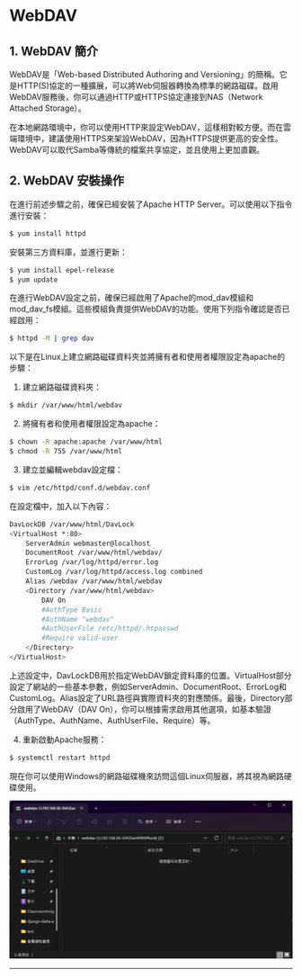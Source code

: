 # WebDAV

## 1. WebDAV 簡介
WebDAV是「Web-based Distributed Authoring and Versioning」的簡稱。它是HTTP(S)協定的一種擴展，可以將Web伺服器轉換為標準的網路磁碟。啟用WebDAV服務後，你可以通過HTTP或HTTPS協定連接到NAS（Network Attached Storage）。

在本地網路環境中，你可以使用HTTP來設定WebDAV，這樣相對較方便。而在雲端環境中，建議使用HTTPS來架設WebDAV，因為HTTPS提供更高的安全性。WebDAV可以取代Samba等傳統的檔案共享協定，並且使用上更加直觀。

## 2. WebDAV 安裝操作

在進行前述步驟之前，確保已經安裝了Apache HTTP Server。可以使用以下指令進行安裝：

```bash
$ yum install httpd
```

安裝第三方資料庫，並進行更新：

```bash
$ yum install epel-release
$ yum update
```

在進行WebDAV設定之前，確保已經啟用了Apache的mod_dav模組和mod_dav_fs模組。這些模組負責提供WebDAV的功能。使用下列指令確認是否已經啟用：

```bash
$ httpd -M | grep dav
```

以下是在Linux上建立網路磁碟資料夾並將擁有者和使用者權限設定為apache的步驟：

1. 建立網路磁碟資料夾：
```bash
$ mkdir /var/www/html/webdav
```

2. 將擁有者和使用者權限設定為apache：
```sh
$ chown -R apache:apache /var/www/html
$ chmod -R 755 /var/www/html
```

3. 建立並編輯webdav設定檔：
```sh
$ vim /etc/httpd/conf.d/webdav.conf
```

在設定檔中，加入以下內容：

```bash
DavLockDB /var/www/html/DavLock  
<VirtualHost *:80>
    ServerAdmin webmaster@localhost
    DocumentRoot /var/www/html/webdav/
    ErrorLog /var/log/httpd/error.log
    CustomLog /var/log/httpd/access.log combined
    Alias /webdav /var/www/html/webdav
    <Directory /var/www/html/webdav>
        DAV On
        #AuthType Basic
        #AuthName "webdav"
        #AuthUserFile /etc/httpd/.htpasswd
        #Require valid-user
    </Directory>
</VirtualHost>
```

上述設定中，DavLockDB用於指定WebDAV鎖定資料庫的位置。VirtualHost部分設定了網站的一些基本參數，例如ServerAdmin、DocumentRoot、ErrorLog和CustomLog。Alias設定了URL路徑與實際資料夾的對應關係。最後，Directory部分啟用了WebDAV（DAV On），你可以根據需求啟用其他選項，如基本驗證（AuthType、AuthName、AuthUserFile、Require）等。

4. 重新啟動Apache服務：
```bash
$ systemctl restart httpd
```

現在你可以使用Windows的網路磁碟機來訪問這個Linux伺服器，將其視為網路硬碟使用。

![螢幕擷取畫面](picture/螢幕擷取畫面%202023-06-07%20092939.png)

---
